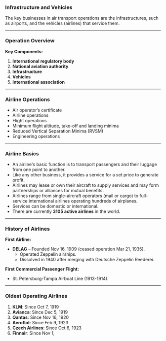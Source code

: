 ### Infrastructure and Vehicles  

The key businesses in air transport operations are the infrastructures, such as airports, and the vehicles (airlines) that service them.  

---

### Operation Overview  

**Key Components:**  
1. **International regulatory body**  
2. **National aviation authority**  
3. **Infrastructure**  
4. **Vehicles**  
5. **International association**  

---

### Airline Operations  

- Air operator’s certificate  
- Airline operations  
- Flight operations  
- Minimum flight altitude, take-off and landing minima  
- Reduced Vertical Separation Minima (RVSM)  
- Engineering operations  

---

### Airline Basics  

- An airline's basic function is to transport passengers and their luggage from one point to another.  
- Like any other business, it provides a service for a set price to generate profit.  
- Airlines may lease or own their aircraft to supply services and may form partnerships or alliances for mutual benefits.  
- Airlines range from single-aircraft operators (mail or cargo) to full-service international airlines operating hundreds of airplanes.  
- Services can be domestic or international.  
- There are currently **3105 active airlines** in the world.  

---

### History of Airlines  

**First Airline:**  
- **DELAG** – Founded Nov 16, 1909 (ceased operation Mar 21, 1935).  
  - Operated Zeppelin airships.  
  - Dissolved in 1940 after merging with Deutsche Zeppelin Reederei.  

**First Commercial Passenger Flight:**  
- St. Petersburg-Tampa Airboat Line (1913-1914).  

---

### Oldest Operating Airlines  

1. **KLM**: Since Oct 7, 1919  
2. **Avianca**: Since Dec 5, 1919  
3. **Qantas**: Since Nov 16, 1920  
4. **Aeroflot**: Since Feb 9, 1923  
5. **Czech Airlines**: Since Oct 6, 1923  
6. **Finnair**: Since Nov 1,